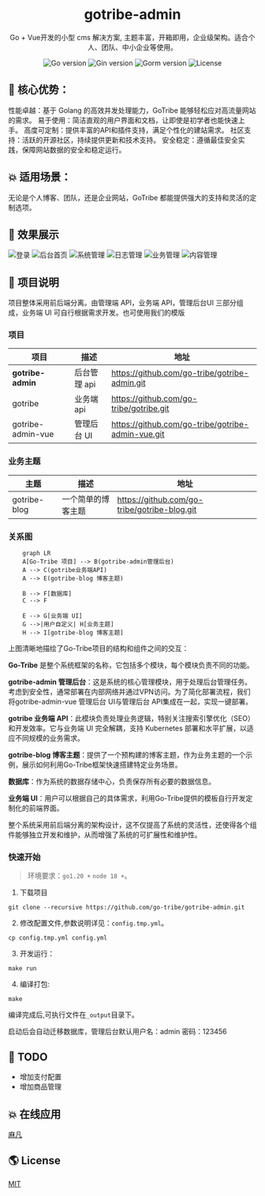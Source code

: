 <h1 align="center">gotribe-admin</h1>

<div align="center">
Go + Vue开发的小型 cms 解决方案, 主题丰富，开箱即用，企业级架构。适合个人、团队、中小企业等使用。
<p align="center">
<img src="https://img.shields.io/github/go-mod/go-version/go-tribe/gotribe-admin" alt="Go version"/>
<img src="https://img.shields.io/badge/Gin-1.9.1-brightgreen" alt="Gin version"/>
<img src="https://img.shields.io/badge/Gorm-1.25.8-brightgreen" alt="Gorm version"/>
<img src="https://img.shields.io/github/license/go-tribe/gotribe-admin" alt="License"/>
</p>
</div>

## 🚀 核心优势：

性能卓越：基于 Golang 的高效并发处理能力，GoTribe 能够轻松应对高流量网站的需求。
易于使用：简洁直观的用户界面和文档，让即使是初学者也能快速上手。
高度可定制：提供丰富的API和插件支持，满足个性化的建站需求。
社区支持：活跃的开源社区，持续提供更新和技术支持。
安全稳定：遵循最佳安全实践，保障网站数据的安全和稳定运行。

## 💥 适用场景：
无论是个人博客、团队，还是企业网站，GoTribe 都能提供强大的支持和灵活的定制选项。

## 🎨 效果展示

![登录](https://github.com/Go-Tribe/gotribe-admin/blob/main/docs/images/login.png)
![后台首页](https://github.com/Go-Tribe/gotribe-admin/blob/main/docs/images/index.png)
![系统管理](https://github.com/Go-Tribe/gotribe-admin/blob/main/docs/images/system.png)
![日志管理](https://github.com/Go-Tribe/gotribe-admin/blob/main/docs/images/log.png)
![业务管理](https://github.com/Go-Tribe/gotribe-admin/blob/main/docs/images/project.png)
![内容管理](https://github.com/Go-Tribe/gotribe-admin/blob/main/docs/images/content.png)

## 🌌 项目说明

项目整体采用前后端分离。由管理端 API，业务端 API，管理后台UI 三部分组成，业务端 UI 可自行根据需求开发。也可使用我们的模版
### 项目
| 项目                | 描述       |地址|
|-------------------|----------| --- |
| **gotribe-admin** | 后台管理 api | https://github.com/go-tribe/gotribe-admin.git |
| gotribe           | 业务端 api  | https://github.com/go-tribe/gotribe.git |
| gotribe-admin-vue | 管理后台 UI  | https://github.com/go-tribe/gotribe-admin-vue.git |

### 业务主题
| 主题           | 描述        | 地址                                           |
|--------------|-----------|----------------------------------------------|
| gotribe-blog | 一个简单的博客主题 | https://github.com/go-tribe/gotribe-blog.git  |

### 关系图
```mermaid
    graph LR
    A[Go-Tribe 项目] --> B(gotribe-admin管理后台)
    A --> C(gotribe业务端API)
    A --> E(gotribe-blog 博客主题)

    B --> F[数据库]
    C --> F

    E --> G[业务端 UI]
    G -->|用户自定义| H[业务主题]
    H --> I[gotribe-blog 博客主题]
```
上图清晰地描绘了Go-Tribe项目的结构和组件之间的交互：

**Go-Tribe** 是整个系统框架的名称，它包括多个模块，每个模块负责不同的功能。  

**gotribe-admin 管理后台**：这是系统的核心管理模块，用于处理后台管理任务。考虑到安全性，通常部署在内部网络并通过VPN访问。为了简化部署流程，我们将gotribe-admin-vue 管理后台 UI与管理后台 API集成在一起，实现一键部署。  

**gotribe 业务端 API**：此模块负责处理业务逻辑，特别关注搜索引擎优化（SEO）和开发效率。它与业务端 UI 完全解耦，支持 Kubernetes 部署和水平扩展，以适应不同规模的业务需求。  

**gotribe-blog 博客主题**：提供了一个预构建的博客主题，作为业务主题的一个示例，展示如何利用Go-Tribe框架快速搭建特定业务场景。  

**数据库**：作为系统的数据存储中心，负责保存所有必要的数据信息。  

**业务端 UI**：用户可以根据自己的具体需求，利用Go-Tribe提供的模板自行开发定制化的前端界面。  

整个系统采用前后端分离的架构设计，这不仅提高了系统的灵活性，还使得各个组件能够独立开发和维护，从而增强了系统的可扩展性和维护性。  

### 快速开始

> 环境要求：`go1.20 +` `node 18 +`。

1. 下载项目

```
git clone --recursive https://github.com/go-tribe/gotribe-admin.git
```
2. 修改配置文件,参数说明详见：`config.tmp.yml`。

```
cp config.tmp.yml config.yml
```
3. 开发运行：

```
make run
```
4. 编译打包:

```
make
```
编译完成后,可执行文件在`_output`目录下。

启动后会自动迁移数据库，管理后台默认用户名：admin 密码：123456

## 🍁 TODO

- 增加支付配置
- 增加商品管理

## 💥 在线应用
[麻凡](https://www.dengmengmian.com)
## 🌎 License

[MIT](https://choosealicense.com/licenses/mit/)
